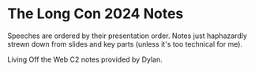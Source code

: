 # The Long Con 2024 Notes

Speeches are ordered by their presentation order. Notes just haphazardly strewn down from slides and key parts (unless it's too technical for me).

Living Off the Web C2 notes provided by Dylan.
